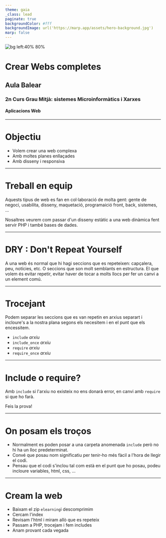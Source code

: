 ```yaml
---
theme: gaia
_class: lead
paginate: true
backgroundColor: #fff
backgroundImage: url('https://marp.app/assets/hero-background.jpg')
marp: false
---
```


![bg left:40% 80%](http://www.aulabalear.org/IMG/siteon0.png)

# **Crear Webs completes**

## Aula Balear
### 2n Curs Grau Mitjà: sistemes Microinformàtics i Xarxes
#### Aplicacions Web

---

# Objectiu

* Volem crear una web complexa
* Amb moltes planes enllaçades
* Amb disseny i responsiva

---

# Treball en equip

Aquests tipus de web es fan en col·laboració de molta gent: gente de negoci, usabilita, disseny, maquetació, programaició front, back, sistemes, ...

Nosaltres veurem com passar d'un disseny estàtic a una web dinàmica fent servir PHP i també bases de dades.

---

# DRY : Don't Repeat Yourself

A una web és normal que hi hagi seccions que es repeteixen: capçalera, peu, notícies, etc. O seccions que son molt semblants en estructura. El que volem és evitar repetir, evitar haver de tocar a molts llocs per fer un canvi a un element comú.

---

# Trocejant

Podem separar les seccions que es van repetin en arxius separart i incloure's a la nostra plana segons els necesitem i en el punt que els encessitem.

* `include` *arxiu*
* `include_once` *arxiu*
* `require` *arxiu*
* `require_once` *arxiu*

---

# Include o require?

Amb `include` si l'arxiu no existeix no ens donarà error, en canvi amb `require` si que ho farà.

Feis la prova!

---

# On posam els troços

* Normalment es poden posar a una carpeta anomenada `include` però no hi ha un lloc predeterminat.
* Convé que posau nom significatiu per tenir-ho més fàcil a l'hora de llegir el codi.
* Pensau que el codi s'inclou tal com està en el punt que ho posau, podeu incloure variables, html, css, ...

---

# Cream la web

* Baixam el zip `elearning`i descomprimim
* Cercam l'index
* Revisam l'html i miram allò que es repeteix
* Passam a PHP, trocejam i fem includes
* Anam provant cada vegada

